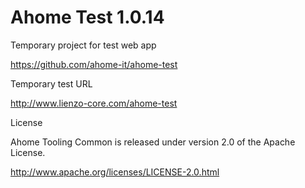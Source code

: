 Ahome Test 1.0.14
======

Temporary project for test web app

https://github.com/ahome-it/ahome-test

Temporary test URL

http://www.lienzo-core.com/ahome-test

License

Ahome Tooling Common is released under version 2.0 of the Apache License.

http://www.apache.org/licenses/LICENSE-2.0.html
